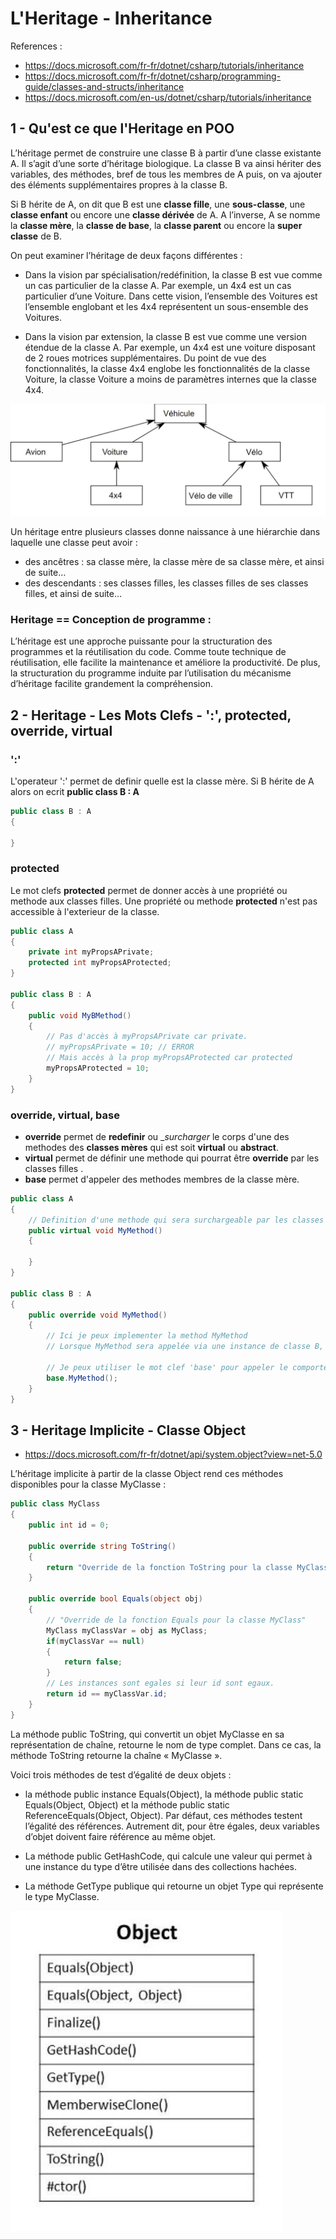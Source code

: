 # L'Heritage - Inheritance

References : 

- https://docs.microsoft.com/fr-fr/dotnet/csharp/tutorials/inheritance
- https://docs.microsoft.com/fr-fr/dotnet/csharp/programming-guide/classes-and-structs/inheritance
- https://docs.microsoft.com/en-us/dotnet/csharp/tutorials/inheritance

## 1 - Qu'est ce que l'Heritage en POO

L’héritage permet de construire une classe B à partir d’une classe existante A. 
Il s’agit d’une sorte d’héritage biologique. La classe B va ainsi hériter des variables, des méthodes, bref de tous les membres de A puis, 
on va ajouter des éléments supplémentaires propres à la classe B.

Si B hérite de A, on dit que B est une __classe fille__, une __sous-classe__, une __classe enfant__ ou encore une __classe dérivée__ de A.
A l’inverse, A se nomme la __classe mère__, la __classe de base__, la __classe parent__ ou encore la __super classe__ de B.

On peut examiner l’héritage de deux façons différentes :

- Dans la vision par spécialisation/redéfinition, la classe B est vue comme un cas particulier de la classe A. Par exemple, un 4x4 est un cas particulier d’une Voiture. Dans cette vision, l’ensemble des Voitures est l’ensemble englobant et les 4x4 représentent un sous-ensemble des Voitures.

- Dans la vision par extension, la classe B est vue comme une version étendue de la classe A. Par exemple, un 4x4 est une voiture disposant de 2 roues motrices supplémentaires. Du point de vue des fonctionnalités, la classe 4x4 englobe les fonctionnalités de la classe Voiture, la classe Voiture a moins de paramètres internes que la classe 4x4.

![Exemple d'heritage - Les Vehicules](/02_-_L_Heritage/Annexes/Heritage_Vehicule.jpg)

Un héritage entre plusieurs classes donne naissance à une hiérarchie dans laquelle une classe peut avoir :
- des ancêtres : sa classe mère, la classe mère de sa classe mère, et ainsi de suite…
- des descendants : ses classes filles, les classes filles de ses classes filles, et ainsi de suite…

### Heritage == Conception de programme :
L’héritage est une approche puissante pour la structuration des programmes et la réutilisation du code. 
Comme toute technique de réutilisation, elle facilite la maintenance et améliore la productivité. 
De plus, la structuration du programme induite par l’utilisation du mécanisme d’héritage facilite grandement la compréhension. 

## 2 - Heritage - Les Mots Clefs - ':', protected, override, virtual

### ':'

L'operateur ':' permet de definir quelle est la classe mère.
Si B hérite de A alors on ecrit __public class B : A__

```csharp
public class B : A
{

}
```

### protected

Le mot clefs __protected__ permet de donner accès à une propriété ou methode aux classes filles.
Une propriété ou methode __protected__ n'est pas accessible à l'exterieur de la classe.

```csharp
public class A
{
    private int myPropsAPrivate;
    protected int myPropsAProtected;
}

public class B : A
{
    public void MyBMethod()
    {
        // Pas d'accès à myPropsAPrivate car private.
        // myPropsAPrivate = 10; // ERROR
        // Mais accès à la prop myPropsAProtected car protected
        myPropsAProtected = 10;
    }
}
```

### override, virtual, base

- __override__ permet de __redefinir__ ou __surcharger_ le corps d'une des methodes des __classes mères__ qui est soit __virtual__ ou __abstract__.
- __virtual__ permet de définir une methode qui pourrat être __override__ par les classes filles .
- __base__ permet d'appeler des methodes membres de la classe mère.

```csharp
public class A
{
    // Definition d'une methode qui sera surchargeable par les classes filles
    public virtual void MyMethod()
    {

    }
}

public class B : A
{
    public override void MyMethod()
    {
        // Ici je peux implementer la method MyMethod
        // Lorsque MyMethod sera appelée via une instance de classe B, ce sera cette implementation qui sera appelée.

        // Je peux utiliser le mot clef 'base' pour appeler le comportement de la classe mère
        base.MyMethod();
    }
}
```

## 3 - Heritage Implicite - Classe Object

- https://docs.microsoft.com/fr-fr/dotnet/api/system.object?view=net-5.0

L’héritage implicite à partir de la classe Object rend ces méthodes disponibles pour la classe MyClasse :

```csharp
public class MyClass
{
    public int id = 0;

    public override string ToString()
    {
        return "Override de la fonction ToString pour la classe MyClass";
    }

    public override bool Equals(object obj)
    {
        // "Override de la fonction Equals pour la classe MyClass"
        MyClass myClassVar = obj as MyClass;
        if(myClassVar == null)
        {
            return false;
        }
        // Les instances sont egales si leur id sont egaux.
        return id == myClassVar.id;
    }
}
```

La méthode public ToString, qui convertit un objet MyClasse en sa représentation de chaîne, retourne le nom de type complet. Dans ce cas, la méthode ToString retourne la chaîne « MyClasse ».

Voici trois méthodes de test d’égalité de deux objets :

-  la méthode public instance Equals(Object), la méthode public static Equals(Object, Object) et la méthode public static ReferenceEquals(Object, Object). Par défaut, ces méthodes testent l’égalité des références. Autrement dit, pour être égales, deux variables d’objet doivent faire référence au même objet.

- La méthode public GetHashCode, qui calcule une valeur qui permet à une instance du type d’être utilisée dans des collections hachées.

- La méthode GetType publique qui retourne un objet Type qui représente le type MyClasse.

![Heritage Implicite - Classe Object](/02_-_L_Heritage/Annexes/ClasseObject.jpg)

